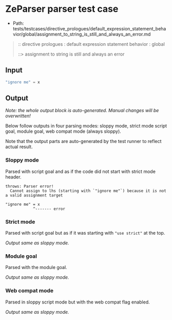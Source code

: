 # ZeParser parser test case

- Path: tests/testcases/directive_prologues/default_expression_statement_behavior/global/assignment_to_string_is_still_and_always_an_error.md

> :: directive prologues : default expression statement behavior : global
>
> ::> assignment to string is still and always an error

## Input

`````js
"ignore me" = x
`````

## Output

_Note: the whole output block is auto-generated. Manual changes will be overwritten!_

Below follow outputs in four parsing modes: sloppy mode, strict mode script goal, module goal, web compat mode (always sloppy).

Note that the output parts are auto-generated by the test runner to reflect actual result.

### Sloppy mode

Parsed with script goal and as if the code did not start with strict mode header.

`````
throws: Parser error!
  Cannot assign to lhs (starting with `"ignore me"`) because it is not a valid assignment target

"ignore me" = x
            ^------- error
`````

### Strict mode

Parsed with script goal but as if it was starting with `"use strict"` at the top.

_Output same as sloppy mode._

### Module goal

Parsed with the module goal.

_Output same as sloppy mode._

### Web compat mode

Parsed in sloppy script mode but with the web compat flag enabled.

_Output same as sloppy mode._
